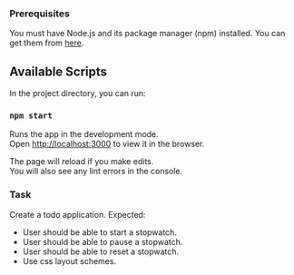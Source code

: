 ### Prerequisites

You must have Node.js and its package manager (npm) installed. You can get them from [here][node].


## Available Scripts

In the project directory, you can run:

### `npm start`

Runs the app in the development mode.<br>
Open [http://localhost:3000](http://localhost:3000) to view it in the browser.

The page will reload if you make edits.<br>
You will also see any lint errors in the console.

### Task

Create a todo application.
Expected:
* User should be able to start a stopwatch.
* User should be able to pause a stopwatch.
* User should be able to reset a stopwatch.
* Use css layout schemes.

[node]: https://nodejs.org/